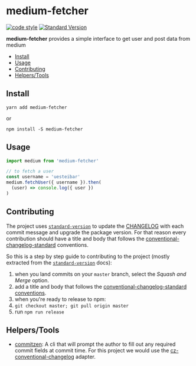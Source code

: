 # medium-fetcher

[![code style](https://img.shields.io/badge/code%20style-prettier-ff69b4.svg?style=flat-square)][code style]
[![Standard Version](https://img.shields.io/badge/release-standard%20version-brightgreen.svg)][standard-version]

**medium-fetcher** provides a simple interface to get user and post data from medium

- [Install](#install)
- [Usage](#usage)
- [Contributing](#contributing)
- [Helpers/Tools](#helperstools)

## Install

```shell
yarn add medium-fetcher
```

or

```shell
npm install -S medium-fetcher
```

## Usage

```js
import medium from 'medium-fetcher'

// to fetch a user
const username = 'uesteibar'
medium.fetchUser({ username }).then(
  (user) => console.log({ user })
)
```

## Contributing

The project uses [`standard-version`][standard-version] to update the [CHANGELOG][] with each commit message and upgrade the package version. For that reason every contribution should have a title and body that follows the [conventional-changelog-standard][] conventions.

So this is a step by step guide to contributing to the project (mostly extracted from the [`standard-version`][standard-version] docs):

1. when you land commits on your `master` branch, select the _Squash and Merge_ option.
2. add a title and body that follows the [conventional-changelog-standard conventions][conventional-changelog-standard].
3. when you're ready to release to npm:
  1. `git checkout master; git pull origin master`
  2. run `npm run release`

## Helpers/Tools

- [commitzen][]: A cli that will prompt the author to fill out any required commit fields at commit time. For this project we would use the [cz-conventional-changelog][] adapter.

[CHANGELOG]: https://source.xing.com/360/360-sidebar/blob/master/CHANGELOG.md
[code style]: https://npm.im/prettier
[commitzen]: https://github.com/commitizen/cz-cli
[conventional-changelog]: https://github.com/conventional-changelog/conventional-changelog
[conventional-changelog-standard]: https://github.com/bcoe/conventional-changelog-standard/blob/master/convention.md
[cz-conventional-changelog]: https://github.com/commitizen/cz-conventional-changelog
[standard-version]: https://github.com/conventional-changelog/standard-version
